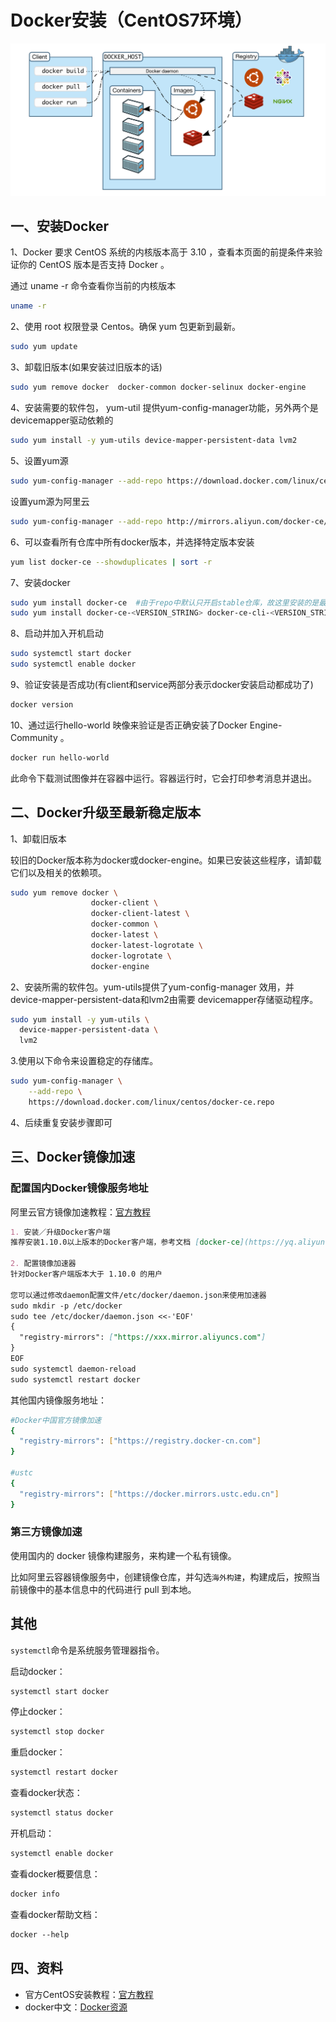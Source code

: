 # Docker安装（CentOS7环境）

![docker](/Docker/IMG/000.png)

## 一、安装Docker

1、Docker 要求 CentOS 系统的内核版本高于 3.10 ，查看本页面的前提条件来验证你的 CentOS 版本是否支持 Docker 。

通过 uname -r 命令查看你当前的内核版本

```bash
uname -r
```

2、使用 root 权限登录 Centos。确保 yum 包更新到最新。

```bash
sudo yum update
```

3、卸载旧版本(如果安装过旧版本的话)

```bash
sudo yum remove docker  docker-common docker-selinux docker-engine
```

4、安装需要的软件包， yum-util 提供yum-config-manager功能，另外两个是devicemapper驱动依赖的

```bash
sudo yum install -y yum-utils device-mapper-persistent-data lvm2
```

5、设置yum源

```bash
sudo yum-config-manager --add-repo https://download.docker.com/linux/centos/docker-ce.repo
```

设置yum源为阿里云

```bash
sudo yum-config-manager --add-repo http://mirrors.aliyun.com/docker-ce/linux/centos/docker-ce.repo
```

6、可以查看所有仓库中所有docker版本，并选择特定版本安装

```bash
yum list docker-ce --showduplicates | sort -r
```

7、安装docker

```bash
sudo yum install docker-ce  #由于repo中默认只开启stable仓库，故这里安装的是最新稳定版
sudo yum install docker-ce-<VERSION_STRING> docker-ce-cli-<VERSION_STRING> containerd.io  # 例如：sudo yum install docker-ce-19.03.4 docker-ce-cli-19.03.4 containerd.io
```

8、启动并加入开机启动

```bash
sudo systemctl start docker
sudo systemctl enable docker
```

9、验证安装是否成功(有client和service两部分表示docker安装启动都成功了)

```bash
docker version
```

10、通过运行hello-world 映像来验证是否正确安装了Docker Engine-Community 。

```bash
docker run hello-world
```

此命令下载测试图像并在容器中运行。容器运行时，它会打印参考消息并退出。

## 二、Docker升级至最新稳定版本

1、卸载旧版本

较旧的Docker版本称为docker或docker-engine。如果已安装这些程序，请卸载它们以及相关的依赖项。

```bash
sudo yum remove docker \
                  docker-client \
                  docker-client-latest \
                  docker-common \
                  docker-latest \
                  docker-latest-logrotate \
                  docker-logrotate \
                  docker-engine
```

2、安装所需的软件包。yum-utils提供了yum-config-manager 效用，并device-mapper-persistent-data和lvm2由需要 devicemapper存储驱动程序。

```bash
sudo yum install -y yum-utils \
  device-mapper-persistent-data \
  lvm2
```

3.使用以下命令来设置稳定的存储库。

```bash
sudo yum-config-manager \
    --add-repo \
    https://download.docker.com/linux/centos/docker-ce.repo
```

4、后续重复安装步骤即可

## 三、Docker镜像加速

### 配置国内Docker镜像服务地址

阿里云官方镜像加速教程：[官方教程](https://cr.console.aliyun.com/)

```markdown
1. 安装／升级Docker客户端
推荐安装1.10.0以上版本的Docker客户端，参考文档 [docker-ce](https://yq.aliyun.com/articles/110806)

2. 配置镜像加速器
针对Docker客户端版本大于 1.10.0 的用户

您可以通过修改daemon配置文件/etc/docker/daemon.json来使用加速器
sudo mkdir -p /etc/docker
sudo tee /etc/docker/daemon.json <<-'EOF'
{
  "registry-mirrors": ["https://xxx.mirror.aliyuncs.com"]
}
EOF
sudo systemctl daemon-reload
sudo systemctl restart docker
```

其他国内镜像服务地址：

```bash
#Docker中国官方镜像加速
{
  "registry-mirrors": ["https://registry.docker-cn.com"]
}

#ustc
{
  "registry-mirrors": ["https://docker.mirrors.ustc.edu.cn"]
}
```

### 第三方镜像加速

使用国内的 docker 镜像构建服务，来构建一个私有镜像。

比如阿里云容器镜像服务中，创建镜像仓库，并勾选`海外构建`，构建成后，按照当前镜像中的基本信息中的代码进行 pull 到本地。

## 其他

`systemctl`命令是系统服务管理器指令。

启动docker：

```bash
systemctl start docker
```

停止docker：

```bash
systemctl stop docker
```

重启docker：

```bash
systemctl restart docker
```

查看docker状态：

```bash
systemctl status docker
```

开机启动：

```bash
systemctl enable docker
```

查看docker概要信息：

```bash
docker info
```

查看docker帮助文档：

```bash
docker ‐‐help
```

## 四、资料

- 官方CentOS安装教程：[官方教程](https://docs.docker.com/install/linux/docker-ce/centos/)
- docker中文：[Docker资源](http://www.docker.org.cn/page/resources.html)
